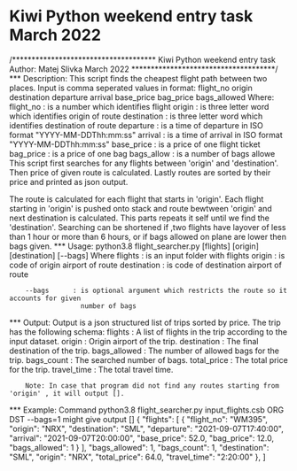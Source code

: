 # Kiwi Python weekend entry task March 2022
/*************************************
        Kiwi Python weekend entry task
        Author: Matej Slivka
        March 2022
*************************************/
*** Description:
This script finds the cheapest flight path between two places. 
Input is comma seperated values in format:
flight_no 	origin 	destination 	departure 	arrival 	base_price 	bag_price 	bags_allowed
Where:
    flight_no    : is a number which identifies flight
    origin       : is three letter word which identifies origin of route
    destination  : is three letter word which identifies destination of route
    departure    : is a time of departure in ISO format "YYYY-MM-DDThh:mm:ss"
    arrival      : is a time of arrival in ISO format "YYYY-MM-DDThh:mm:ss"
    base_price   : is a price of one flight ticket
    bag_price    : is a price of one bag
    bags_allow   : is a number of bags allowe
This script first searches for any flights between 'origin' and 'destination'.
Then price of given route is calculated.
Lastly routes are sorted by their price and printed as json output.

The route is calculated for each flight that starts in 'origin'.
Each flight starting in 'origin' is pushed onto stack and route bewtween 'origin' and next destination is calculated.
This parts repeats it self until we find the 'destination'.
Searching can be shortened if ,two flights have layover of less than 1 hour or more than 6 hours, or if bags allowed on plane are lower then bags given.
*** Usage:
        python3.8 flight_searcher.py [flights] [origin] [destination] [--bags]
        Where 
        flights     : is an input folder with flights
        origin      : is code of origin airport of route
        destination : is code of destination airport of route

        --bags      : is optional argument which restricts the route so it accounts for given
                      number of bags
*** Output:
        Output is a json structured list of trips sorted by price. The trip has the following schema:
            flights 	 :  A list of flights in the trip according to the input dataset.
            origin 	     :  Origin airport of the trip.
            destination  : 	The final destination of the trip.
            bags_allowed :	The number of allowed bags for the trip.
            bags_count 	 :  The searched number of bags.
            total_price  :	The total price for the trip.
            travel_time  :	The total travel time.
        
        Note: In case that program did not find any routes starting from 'origin' , it will output [].

*** Example: Command
        python3.8 flight_searcher.py input_flights.csb ORG DST --bags=1
        might give output
        []
            {
                "flights": [
                    {
                        "flight_no": "WM395",
                        "origin": "NRX",
                        "destination": "SML",
                        "departure": "2021-09-07T17:40:00",
                        "arrival": "2021-09-07T20:00:00",
                        "base_price": 52.0,
                        "bag_price": 12.0,
                        "bags_allowed": 1
                    }
                ],
                "bags_allowed": 1,
                "bags_count": 1,
                "destination": "SML",
                "origin": "NRX",
                "total_price": 64.0,
                "travel_time": "2:20:00"
            },
        ]
